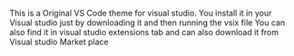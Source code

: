 This is a Original VS Code theme for visual studio.
You install it in your Visual studio just by downloading it and then running the vsix file
You can also find it in visual studio extensions tab and can also download it from Visual studio Market place
